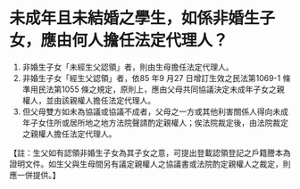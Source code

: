 # 未成年且未結婚之學生，如係非婚生子女，應由何人擔任法定代理人？

  1. 非婚生子女「未經生父認領」者，則由生母擔任法定代理人。
  2. 非婚生子女「經生父認領」者，依85 年9 月27 日增訂生效之民法第1069-1 條準用民法第1055 條之規定，原則上，應由父母共同協議決定未成年子女之親權人，並由該親權人擔任法定代理人。
  3. 但父母雙方如未為協議或協議不成者，父母之一方或其他利害關係人得向未成年子女住所或居所地之地方法院聲請酌定親權人；俟法院裁定後，由法院裁定之親權人擔任法定代理人。



【註：生父如有認領非婚生子女為其子女之意，可提出登載認領登記之戶籍謄本為證明文件。如生父與生母間另有議定親權人之協議書或法院酌定親權人之裁定，則應一併提供。】

